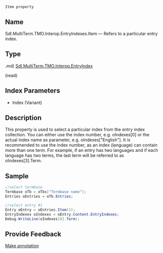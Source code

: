 

# 
    Item property




## Name

Sdl.MultiTerm.TMO.Interop.EntryIndexes.Item —          Refers to a particular entry index.



## Type
.md)
[Sdl.MultiTerm.TMO.Interop.EntryIndex](Sdl.MultiTerm.TMO.Interop.EntryIndex.md)

(read)



## Index Parameters

* Index (Variant)




## Description



This property is used to select a particular index from the entry index collection. You can either use the index number, e.g. oIndexes[0] or the actual index name as parameter, e.g. oIndexes["English"]. It is recommended to use the index number, as an index (language) can contain more than one term. For example, if an entry has two languages and if each language has two terms, the last term will be referred to as oIndexes[3].Term.



## Sample


```cs
//select termbase
Termbase oTb = oTbs["Termbase name"];
Entries oEntries = oTb.Entries;

//select entry #1
Entry oEntry = oEntries.Item(1);
EntryIndexes oIndexes = oEntry.Content.EntryIndexes;
Debug.WriteLine(oIndexes[0].Term);
```



## Provide Feedback

[Make annotation](mailto:sdk-feedback@sdl.com&amp;subject=Reference%20for%20Sdl.MultiTerm.TMO.Interop.EntryIndexes.Item)

